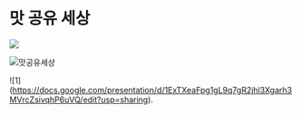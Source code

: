 # 맛 공유 세상
<img src="https://github.com/user-attachments/assets/3d304d24-0dde-42c5-ab06-98b16e106b14">

![맛공유세상](https://github.com/user-attachments/assets/3d304d24-0dde-42c5-ab06-98b16e106b14)

![1] (https://docs.google.com/presentation/d/1ExTXeaFpg1gL9q7gR2jhl3Xgarh3MVrcZsivqhP6uVQ/edit?usp=sharing).
